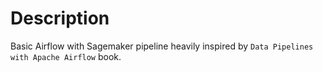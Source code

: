 # Description
Basic Airflow with Sagemaker pipeline heavily inspired by `Data Pipelines with Apache Airflow` book.